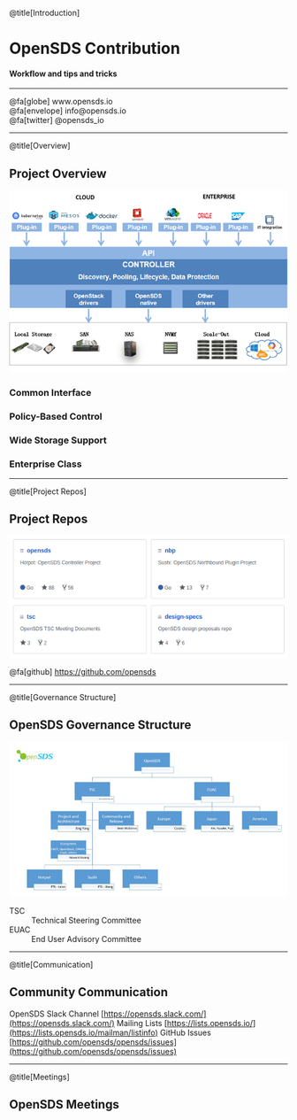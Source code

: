 @title[Introduction]

# OpenSDS Contribution
#### Workflow and tips and tricks

<hr/>
@fa[globe] www.opensds.io <br/>
@fa[envelope] info@opensds.io <br/>
@fa[twitter] @opensds_io

---

@title[Overview]

## Project Overview

![architecture](Copenhagen2018/Contribution/assets/opensds-overview.png)

### Common Interface
### Policy-Based Control
### Wide Storage Support
### Enterprise Class

---

@title[Project Repos]

## Project Repos

![repos](Copenhagen2018/Contribution/assets/repos.png)

@fa[github] https://github.com/opensds

---

@title[Governance Structure]

## OpenSDS Governance Structure

![governance](Copenhagen2018/Contribution/assets/governance.jpg)

<dl>
  <dt>TSC</dt>
  <dd>Technical Steering Committee</dd>

  <dt>EUAC</dt>
  <dd>End User Advisory Committee</dd>
</dl>

---

@title[Communication]

## Community Communication

OpenSDS Slack Channel [https://opensds.slack.com/](https://opensds.slack.com/)
Mailing Lists [https://lists.opensds.io/](https://lists.opensds.io/mailman/listinfo)
GitHub Issues [https://github.com/opensds/opensds/issues](https://github.com/opensds/opensds/issues)

---

@title[Meetings]

## OpenSDS Meetings


